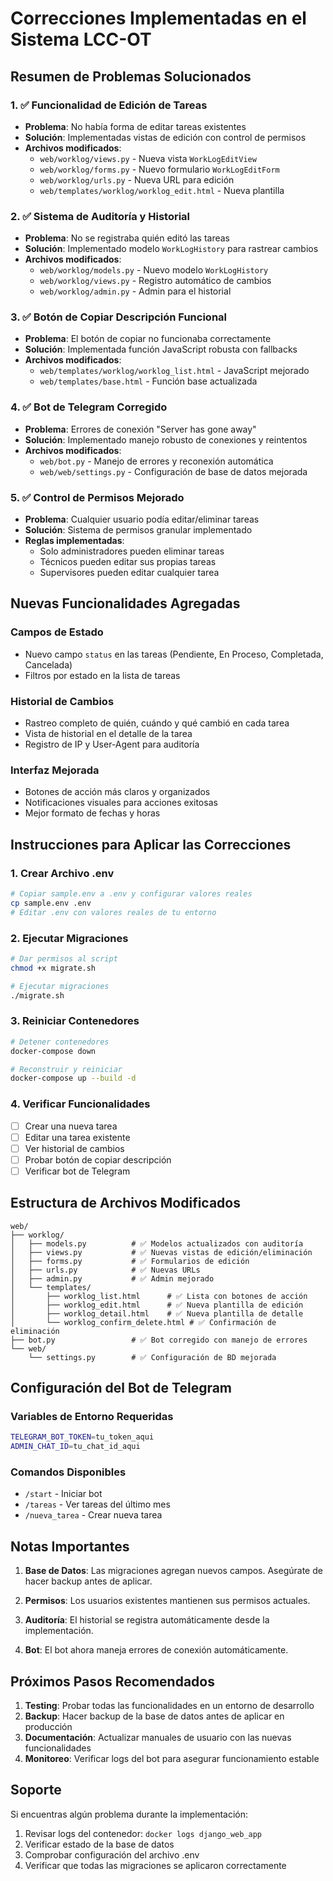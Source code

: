 # Correcciones Implementadas en el Sistema LCC-OT

## Resumen de Problemas Solucionados

### 1. ✅ Funcionalidad de Edición de Tareas
- **Problema**: No había forma de editar tareas existentes
- **Solución**: Implementadas vistas de edición con control de permisos
- **Archivos modificados**: 
  - `web/worklog/views.py` - Nueva vista `WorkLogEditView`
  - `web/worklog/forms.py` - Nuevo formulario `WorkLogEditForm`
  - `web/worklog/urls.py` - Nueva URL para edición
  - `web/templates/worklog/worklog_edit.html` - Nueva plantilla

### 2. ✅ Sistema de Auditoría y Historial
- **Problema**: No se registraba quién editó las tareas
- **Solución**: Implementado modelo `WorkLogHistory` para rastrear cambios
- **Archivos modificados**:
  - `web/worklog/models.py` - Nuevo modelo `WorkLogHistory`
  - `web/worklog/views.py` - Registro automático de cambios
  - `web/worklog/admin.py` - Admin para el historial

### 3. ✅ Botón de Copiar Descripción Funcional
- **Problema**: El botón de copiar no funcionaba correctamente
- **Solución**: Implementada función JavaScript robusta con fallbacks
- **Archivos modificados**:
  - `web/templates/worklog/worklog_list.html` - JavaScript mejorado
  - `web/templates/base.html` - Función base actualizada

### 4. ✅ Bot de Telegram Corregido
- **Problema**: Errores de conexión "Server has gone away"
- **Solución**: Implementado manejo robusto de conexiones y reintentos
- **Archivos modificados**:
  - `web/bot.py` - Manejo de errores y reconexión automática
  - `web/web/settings.py` - Configuración de base de datos mejorada

### 5. ✅ Control de Permisos Mejorado
- **Problema**: Cualquier usuario podía editar/eliminar tareas
- **Solución**: Sistema de permisos granular implementado
- **Reglas implementadas**:
  - Solo administradores pueden eliminar tareas
  - Técnicos pueden editar sus propias tareas
  - Supervisores pueden editar cualquier tarea

## Nuevas Funcionalidades Agregadas

### Campos de Estado
- Nuevo campo `status` en las tareas (Pendiente, En Proceso, Completada, Cancelada)
- Filtros por estado en la lista de tareas

### Historial de Cambios
- Rastreo completo de quién, cuándo y qué cambió en cada tarea
- Vista de historial en el detalle de la tarea
- Registro de IP y User-Agent para auditoría

### Interfaz Mejorada
- Botones de acción más claros y organizados
- Notificaciones visuales para acciones exitosas
- Mejor formato de fechas y horas

## Instrucciones para Aplicar las Correcciones

### 1. Crear Archivo .env
```bash
# Copiar sample.env a .env y configurar valores reales
cp sample.env .env
# Editar .env con valores reales de tu entorno
```

### 2. Ejecutar Migraciones
```bash
# Dar permisos al script
chmod +x migrate.sh

# Ejecutar migraciones
./migrate.sh
```

### 3. Reiniciar Contenedores
```bash
# Detener contenedores
docker-compose down

# Reconstruir y reiniciar
docker-compose up --build -d
```

### 4. Verificar Funcionalidades
- [ ] Crear una nueva tarea
- [ ] Editar una tarea existente
- [ ] Ver historial de cambios
- [ ] Probar botón de copiar descripción
- [ ] Verificar bot de Telegram

## Estructura de Archivos Modificados

```
web/
├── worklog/
│   ├── models.py          # ✅ Modelos actualizados con auditoría
│   ├── views.py           # ✅ Nuevas vistas de edición/eliminación
│   ├── forms.py           # ✅ Formularios de edición
│   ├── urls.py            # ✅ Nuevas URLs
│   ├── admin.py           # ✅ Admin mejorado
│   └── templates/
│       ├── worklog_list.html      # ✅ Lista con botones de acción
│       ├── worklog_edit.html      # ✅ Nueva plantilla de edición
│       ├── worklog_detail.html    # ✅ Nueva plantilla de detalle
│       └── worklog_confirm_delete.html # ✅ Confirmación de eliminación
├── bot.py                 # ✅ Bot corregido con manejo de errores
└── web/
    └── settings.py        # ✅ Configuración de BD mejorada
```

## Configuración del Bot de Telegram

### Variables de Entorno Requeridas
```bash
TELEGRAM_BOT_TOKEN=tu_token_aqui
ADMIN_CHAT_ID=tu_chat_id_aqui
```

### Comandos Disponibles
- `/start` - Iniciar bot
- `/tareas` - Ver tareas del último mes
- `/nueva_tarea` - Crear nueva tarea

## Notas Importantes

1. **Base de Datos**: Las migraciones agregan nuevos campos. Asegúrate de hacer backup antes de aplicar.

2. **Permisos**: Los usuarios existentes mantienen sus permisos actuales.

3. **Auditoría**: El historial se registra automáticamente desde la implementación.

4. **Bot**: El bot ahora maneja errores de conexión automáticamente.

## Próximos Pasos Recomendados

1. **Testing**: Probar todas las funcionalidades en un entorno de desarrollo
2. **Backup**: Hacer backup de la base de datos antes de aplicar en producción
3. **Documentación**: Actualizar manuales de usuario con las nuevas funcionalidades
4. **Monitoreo**: Verificar logs del bot para asegurar funcionamiento estable

## Soporte

Si encuentras algún problema durante la implementación:
1. Revisar logs del contenedor: `docker logs django_web_app`
2. Verificar estado de la base de datos
3. Comprobar configuración del archivo .env
4. Verificar que todas las migraciones se aplicaron correctamente
